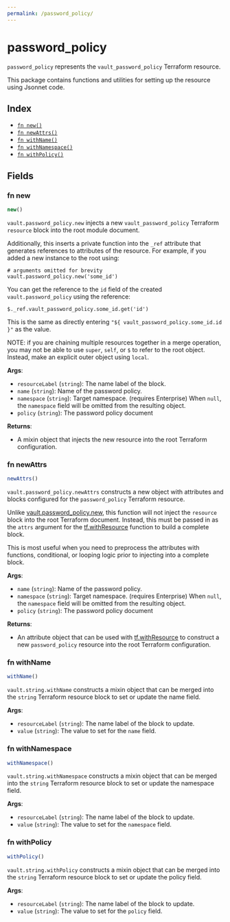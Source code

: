 ```yaml
---
permalink: /password_policy/
---
```


# password_policy

`password_policy` represents the `vault_password_policy` Terraform resource.



This package contains functions and utilities for setting up the resource using Jsonnet code.


## Index

* [`fn new()`](#fn-new)
* [`fn newAttrs()`](#fn-newattrs)
* [`fn withName()`](#fn-withname)
* [`fn withNamespace()`](#fn-withnamespace)
* [`fn withPolicy()`](#fn-withpolicy)

## Fields

### fn new

```ts
new()
```


`vault.password_policy.new` injects a new `vault_password_policy` Terraform `resource`
block into the root module document.

Additionally, this inserts a private function into the `_ref` attribute that generates references to attributes of the
resource. For example, if you added a new instance to the root using:

    # arguments omitted for brevity
    vault.password_policy.new('some_id')

You can get the reference to the `id` field of the created `vault.password_policy` using the reference:

    $._ref.vault_password_policy.some_id.get('id')

This is the same as directly entering `"${ vault_password_policy.some_id.id }"` as the value.

NOTE: if you are chaining multiple resources together in a merge operation, you may not be able to use `super`, `self`,
or `$` to refer to the root object. Instead, make an explicit outer object using `local`.

**Args**:
  - `resourceLabel` (`string`): The name label of the block.
  - `name` (`string`): Name of the password policy.
  - `namespace` (`string`): Target namespace. (requires Enterprise) When `null`, the `namespace` field will be omitted from the resulting object.
  - `policy` (`string`): The password policy document

**Returns**:
- A mixin object that injects the new resource into the root Terraform configuration.


### fn newAttrs

```ts
newAttrs()
```


`vault.password_policy.newAttrs` constructs a new object with attributes and blocks configured for the `password_policy`
Terraform resource.

Unlike [vault.password_policy.new](#fn-new), this function will not inject the `resource`
block into the root Terraform document. Instead, this must be passed in as the `attrs` argument for the
[tf.withResource](https://github.com/tf-libsonnet/core/tree/main/docs#fn-withresource) function to build a complete block.

This is most useful when you need to preprocess the attributes with functions, conditional, or looping logic prior to
injecting into a complete block.

**Args**:
  - `name` (`string`): Name of the password policy.
  - `namespace` (`string`): Target namespace. (requires Enterprise) When `null`, the `namespace` field will be omitted from the resulting object.
  - `policy` (`string`): The password policy document

**Returns**:
  - An attribute object that can be used with [tf.withResource](https://github.com/tf-libsonnet/core/tree/main/docs#fn-withresource) to construct a new `password_policy` resource into the root Terraform configuration.


### fn withName

```ts
withName()
```

`vault.string.withName` constructs a mixin object that can be merged into the `string`
Terraform resource block to set or update the name field.



**Args**:
  - `resourceLabel` (`string`): The name label of the block to update.
  - `value` (`string`): The value to set for the `name` field.


### fn withNamespace

```ts
withNamespace()
```

`vault.string.withNamespace` constructs a mixin object that can be merged into the `string`
Terraform resource block to set or update the namespace field.



**Args**:
  - `resourceLabel` (`string`): The name label of the block to update.
  - `value` (`string`): The value to set for the `namespace` field.


### fn withPolicy

```ts
withPolicy()
```

`vault.string.withPolicy` constructs a mixin object that can be merged into the `string`
Terraform resource block to set or update the policy field.



**Args**:
  - `resourceLabel` (`string`): The name label of the block to update.
  - `value` (`string`): The value to set for the `policy` field.
